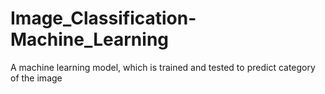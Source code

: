 # Image_Classification-Machine_Learning
A machine learning model, which is trained and tested to predict category of the image
